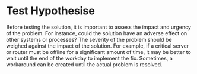 # Test Hypothesise

Before testing the solution, it is important to assess the impact and urgency of the problem. For instance, could the solution have an adverse effect on other systems or processes? The severity of the problem should be weighed against the impact of the solution. For example, if a critical server or router must be offline for a significant amount of time, it may be better to wait until the end of the workday to implement the fix. Sometimes, a workaround can be created until the actual problem is resolved.